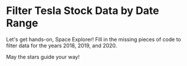 # Filter Tesla Stock Data by Date Range

Let's get hands-on, Space Explorer! Fill in the missing pieces of code to filter data for the years 2018, 2019, and 2020.

May the stars guide your way!